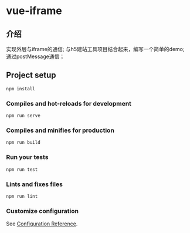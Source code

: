 # vue-iframe

## 介绍
实现外层与iframe的通信;
与h5建站工具项目结合起来，编写一个简单的demo;
通过postMessage通信；

## Project setup
```
npm install
```

### Compiles and hot-reloads for development
```
npm run serve
```

### Compiles and minifies for production
```
npm run build
```

### Run your tests
```
npm run test
```

### Lints and fixes files
```
npm run lint
```

### Customize configuration
See [Configuration Reference](https://cli.vuejs.org/config/).
